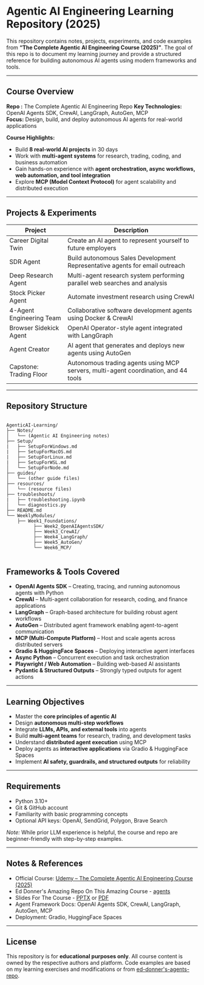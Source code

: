 # Agentic AI Engineering Learning Repository (2025)

This repository contains notes, projects, experiments, and code examples from **“The Complete Agentic AI Engineering Course (2025)”**. The goal of this repo is to document my learning journey and provide a structured reference for building autonomous AI agents using modern frameworks and tools.

---

## Course Overview

**Repo :** The Complete Agentic AI Engineering Repo 
**Key Technologies:** OpenAI Agents SDK, CrewAI, LangGraph, AutoGen, MCP  
**Focus:** Design, build, and deploy autonomous AI agents for real-world applications  

**Course Highlights:**  
- Build **8 real-world AI projects** in 30 days  
- Work with **multi-agent systems** for research, trading, coding, and business automation  
- Gain hands-on experience with **agent orchestration, async workflows, web automation, and tool integration**  
- Explore **MCP (Model Context Protocol)** for agent scalability and distributed execution  

---

## Projects & Experiments

| Project | Description |
|---------|-------------|
| Career Digital Twin | Create an AI agent to represent yourself to future employers |
| SDR Agent | Build autonomous Sales Development Representative agents for email outreach |
| Deep Research Agent | Multi-agent research system performing parallel web searches and analysis |
| Stock Picker Agent | Automate investment research using CrewAI |
| 4-Agent Engineering Team | Collaborative software development agents using Docker & CrewAI |
| Browser Sidekick Agent | OpenAI Operator-style agent integrated with LangGraph |
| Agent Creator | AI agent that generates and deploys new agents using AutoGen |
| Capstone: Trading Floor | Autonomous trading agents using MCP servers, multi-agent coordination, and 44 tools |

---

## Repository Structure


```

AgenticAI-Learning/
├── Notes/
│   └── (Agentic AI Engineering notes)
├── Setup/
|   ├── SetupForWindows.md
|   ├── SetupForMacOS.md
|   ├── SetupForLinux.md
|   ├── SetupForWSL.md
│   └── SetupForNode.md
├── guides/
│   └── (other guide files)
├── resources/
│   └── (resource files)
├── troubleshoots/
|   ├── troubleshooting.ipynb
│   └── diagnostics.py
├── README.md
└── WeeklyModules/
    ├── Week1_Foundations/
          ├── Week2_OpenAIAgentsSDK/
          ├── Week3_CrewAI/
          ├── Week4_LangGraph/
          ├── Week5_AutoGen/
          └── Week6_MCP/


```





## Frameworks & Tools Covered

- **OpenAI Agents SDK** – Creating, tracing, and running autonomous agents with Python  
- **CrewAI** – Multi-agent collaboration for research, coding, and finance applications  
- **LangGraph** – Graph-based architecture for building robust agent workflows  
- **AutoGen** – Distributed agent framework enabling agent-to-agent communication  
- **MCP (Multi-Compute Platform)** – Host and scale agents across distributed servers  
- **Gradio & HuggingFace Spaces** – Deploying interactive agent interfaces  
- **Async Python** – Concurrent execution and task orchestration  
- **Playwright / Web Automation** – Building web-based AI assistants  
- **Pydantic & Structured Outputs** – Strongly typed outputs for agent actions  

---

## Learning Objectives

- Master the **core principles of agentic AI**  
- Design **autonomous multi-step workflows**  
- Integrate **LLMs, APIs, and external tools** into agents  
- Build **multi-agent teams** for research, trading, and development tasks  
- Understand **distributed agent execution** using MCP  
- Deploy agents as **interactive applications** via Gradio & HuggingFace Spaces  
- Implement **AI safety, guardrails, and structured outputs** for reliability  

---

## Requirements

- Python 3.10+  
- Git & GitHub account  
- Familiarity with basic programming concepts  
- Optional API keys: OpenAI, SendGrid, Polygon, Brave Search  

*Note:* While prior LLM experience is helpful, the course and repo are beginner-friendly with step-by-step examples.  

---

## Notes & References

- Official Course: [Udemy – The Complete Agentic AI Engineering Course (2025)](https://www.udemy.com/course/agentic-ai-engineering/)
- Ed Donner's Amazing Repo On This Amazing Course - [agents](https://github.com/ed-donner/agents)
- Slides For The Course - [PPTX](resources/slides.pptx) or [PDF](resources/slides.pdf)
- Agent Framework Docs: OpenAI Agents SDK, CrewAI, LangGraph, AutoGen, MCP  
- Deployment: Gradio, HuggingFace Spaces  

---

## License

This repository is for **educational purposes only**. All course content is owned by the respective authors and platform. Code examples are based on my learning exercises and modifications or from [ed-donner's-agents-repo](https://github.com/ed-donner/agents).
